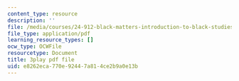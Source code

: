 ```yaml
---
content_type: resource
description: ''
file: /media/courses/24-912-black-matters-introduction-to-black-studies-spring-2017/e8262eca770e92447a814ce2b9a0e13b_axW7DSLHO8U.pdf
file_type: application/pdf
learning_resource_types: []
ocw_type: OCWFile
resourcetype: Document
title: 3play pdf file
uid: e8262eca-770e-9244-7a81-4ce2b9a0e13b
---
```

